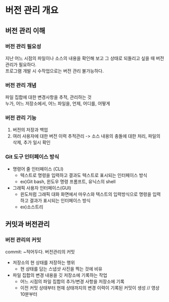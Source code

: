 # 버전 관리 개요
## 버전 관리 이해
### 버전 관리 필요성
지난 어느 시점의 파일이나 소스의 내용을 확인해 보고 그 상태로 되돌리고 싶을 때 버전 관리가 필요하다.<br>
프로그램 개발 시 수작업으로는 버전 관리 불가능하다.

### 버전 관리 개념
파일 집합에 대한 변경사항을 추적, 관리하는 것<br>
누가, 어느 저장소에서, 어느 파일을, 언제, 어디를, 어떻게

### 버전 관리 기능
1. 버전의 저장과 백업
2. 여러 사용자에 대한 버전 이력 추적관리 -> 소스 내용의 충돌에 대한 처리, 파일의 삭제, 추가 일시 확인

### Git 도구 인터페이스 방식
- 명령어 줄 인터페이스 (CLI)
  - 텍스트로 명령을 입력하고 결과도 텍스트로 표시되는 인터페이스 방식
  - ex)Git bash, 윈도우 명령 프롬프트, 유닉스의 shell
- 그래픽 사용자 인터페이스(GUI)
  - 윈도처럼 그래픽 대화 화면에서 마우스와 텍스트의 입력방식으로 명령을 입력하고 결과가 표시되는 인터페이스 방식
  - ex)소스트리

## 커밋과 버전관리
### 버전 관리의 커밋
commit: ~적어두다.
버전관리의 커밋
- 저장소의 현 상태를 저장하는 행위
  - 현 상태를 담는 스냅샷 사진을 찍는 것에 비유
- 파일 집합의 변경 내용을 깃 저장소에 기록하는 작업
  - 어느 시점의 파일 집합의 추가/변경 사항을 저장소에 기록
  - 이전 커밋 상태부터 현재 상태까지의 변경 이력이 기록된 커밋이 생성
//  영상 10분부터
